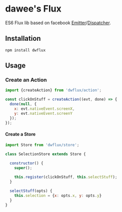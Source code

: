 # dawee's Flux

ES6 Flux lib based on facebook [Emitter](https://github.com/facebook/emitter)/[Dispatcher](https://github.com/facebook/flux).


## Installation

```
npm install dwflux
```

## Usage

### Create an Action

```js
import {createAction} from 'dwflux/action';

const clickOnStuff = createAction((evt, done) => {
  done(null, {
    x: evt.nativeEvent.screenX,
    y: evt.nativeEvent.screenY
  });
});
```

#### Create a Store

```js
import Store from 'dwflux/store';

class SelectionStore extends Store {
  
  constructor() {
    super();

    this.register(clickOnStuff, this.selectStuff);
  }

  selectStuff(opts) {
    this.selection = {x: opts.x, y: opts.y}
  }
}
```
